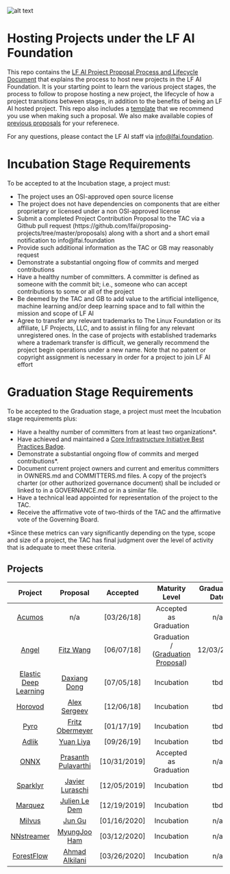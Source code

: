 ![alt text](https://raw.githubusercontent.com/lfai/artwork/master/lfai/horizontal/color/lfai-color.png)

# Hosting Projects under the LF AI Foundation 
This repo contains the <a href="https://github.com/lfai/proposing-projects/blob/master/process%20and%20lifecylce/LF%20AI%20Project%20Process%20and%20Lifecycle%2009032019.pdf">LF AI Project Proposal Process and Lifecycle Document</a> that explains the process to host new projects in the LF AI Foundation. It is your starting point to learn the various project stages, the process to follow to propose hosting a new project, the lifecycle of how a project transitions between stages, in addition to the benefits of being an LF AI hosted project. 
This repo also includes a <a href="https://github.com/lfai/proposing-projects/blob/master/proposal-template.adoc">template</a> that we recommend you use when making such a proposal. We also make available copies of <a href="https://github.com/lfai/proposing-projects/tree/master/proposals">previous proposals</a> for your referenece. 

For any questions, please contact the LF AI staff via info@lfai.foundation.

# Incubation Stage Requirements

To be accepted to at the Incubation stage, a project must:

<ul>
<li> The project uses an OSI-approved open source license
<li> The project does not have dependencies on components that are either proprietary or licensed under a non OSI-approved license
<li> Submit a completed Project Contribution Proposal to the TAC via a Github pull request (https://github.com/lfai/proposing-projects/tree/master/proposals) along with a short and a short email notification to info@lfai.foundation
<li> Provide such additional information as the TAC or GB may reasonably request
<li> Demonstrate a substantial ongoing flow of commits and merged contributions
<li> Have a healthy number of committers. A committer is defined as someone with the commit bit; i.e., someone who can accept contributions to some or all of the project
<li> Be deemed by the TAC and GB to add value to the artificial intelligence, machine learning and/or deep learning space and to fall within the mission and scope of LF AI
<li> Agree to transfer any relevant trademarks to The Linux Foundation or its affiliate, LF Projects, LLC, and to assist in filing for any relevant unregistered ones. In the case of projects with established trademarks where a trademark transfer is difficult, we generally recommend the project begin operations under a new name. Note that no patent or copyright assignment is necessary in order for a project to join LF AI effort
</ul>

# Graduation Stage Requirements

To be accepted to the Graduation stage, a project must meet the Incubation stage requirements plus:
<ul>
<li>Have a healthy number of committers from at least two organizations*.
<li>Have achieved and maintained a <a href="https://bestpractices.coreinfrastructure.org/en">Core Infrastructure Initiative Best Practices Badge</a>.
<li>Demonstrate a substantial ongoing flow of commits and merged contributions*.
<li>Document current project owners and current and emeritus committers in OWNERS.md and COMMITTERS.md files.  A copy of the project’s charter (or other authorized governance document) shall be included or linked to in a GOVERNANCE.md or in a similar file. 
<li>Have a technical lead appointed for representation of the project to the TAC.
<li>Receive the affirmative vote of two-thirds of the TAC and the affirmative vote of the Governing Board.
</ul>

*Since these metrics can vary significantly depending on the type, scope and size of a project, the TAC has final judgment over the level of activity that is adequate to meet these criteria.

## Projects

**Project**|**Proposal**|**Accepted**|**Maturity Level**|**Graduation Date**
:-----:|:-----:|:-----:|:-----:|:-----:
[Acumos](https://acumos.org)|n/a|[03/26/18]| Accepted as Graduation | n/a
[Angel](https://github.com/Angel-ML/angel/)|[Fitz Wang](https://drive.google.com/open?id=1uEz94yqA1teKFgSegB4HcDgiS47v0q82)|[06/07/18]|Graduation / ([Graduation Proposal](https://github.com/lfai/proposing-projects/blob/master/proposals/Angel-Graduation-Proposal.pdf)) | 12/03/2019
[Elastic Deep Learning](https://github.com/PaddlePaddle/edl)|[Daxiang Dong](https://github.com/lfai/proposing-projects/blob/master/proposals/edl.adoc)|[07/05/18]|Incubation | tbd
[Horovod](https://github.com/horovod/horovod)|[Alex Sergeev](https://drive.google.com/open?id=1cFNEA_FT-2Vw9pFaB77MYOkea1FVVLU5)|[12/06/18]|Incubation | tbd
[Pyro](https://github.com/pyro-ppl/pyro)|[Fritz Obermeyer](https://drive.google.com/file/d/1Sm9r5Fy4me48LLqaJTwrFC9BhIHE7fMJ/view)|[01/17/19]|Incubation | tbd
[Adlik](https://github.com/Adlik/adlik)| [Yuan Liya](https://github.com/lfai/proposing-projects/blob/master/proposals/adlik.adoc)|[09/26/19]|Incubation | tbd
[ONNX](https://github.com/onnx)|  [Prasanth Pulavarthi](https://github.com/lfai/proposing-projects/blob/master/proposals/onnx.adoc) | [10/31/2019]| Accepted as Graduation | n/a
[Sparklyr](https://github.com/rstudio/sparklyr)|  [Javier Luraschi](https://github.com/lfai/proposing-projects/blob/master/proposals/sparklyr.adoc) | [12/05/2019]| Incubation | tbd
[Marquez](https://github.com/MarquezProject/marquez)|  [Julien Le Dem](https://github.com/lfai/proposing-projects/blob/master/proposals/Marquez.adoc) | [12/19/2019]| Incubation | tbd
[Milvus](https://github.com/milvus-io)|[Jun Gu](https://github.com/lfai/proposing-projects/blob/master/proposals/milvus.adoc) | [01/16/2020]| Incubation | n/a
[NNstreamer](https://github.com/nnsuite/nnstreamer)|[MyungJoo Ham](https://github.com/lfai/proposing-projects/blob/master/proposals/nnstreamer.adoc) | [03/12/2020]| Incubation | n/a
[ForestFlow](https://github.com/nnsuite/nnstreamer)|[Ahmad Alkilani](https://github.com/lfai/proposing-projects/blob/master/proposals/forestflow.adoc) | [03/26/2020]| Incubation | n/a
